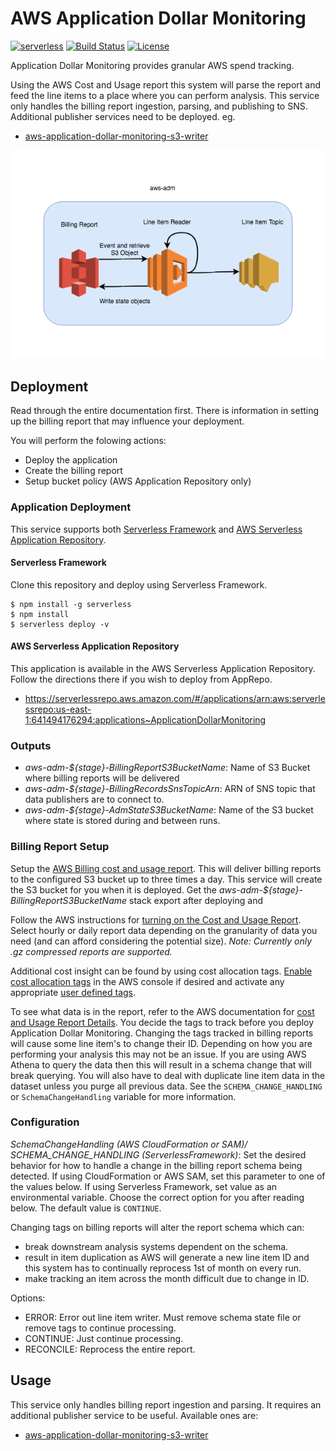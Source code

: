 # AWS Application Dollar Monitoring
[![serverless](http://public.serverless.com/badges/v3.svg)](http://www.serverless.com)
[![Build Status](https://travis-ci.org/ServerlessOpsIO/aws-adm.svg?branch=master)](https://travis-ci.org/ServerlessOpsIO/aws-adm)
[![License](https://img.shields.io/badge/License-BSD%202--Clause-orange.svg)](https://opensource.org/licenses/BSD-2-Clause)

Application Dollar Monitoring provides granular AWS spend tracking.

Using the AWS Cost and Usage report this system will parse the report and feed the line items to a place where you can perform analysis.  This service only handles the billing report ingestion, parsing, and publishing to SNS.  Additional publisher services need to be deployed. eg.

* [aws-application-dollar-monitoring-s3-writer](https://github.com/ServerlessOpsIO/aws-application-dollar-monitoring-s3-writer)

![System Architecture](/AWS%20ADM%20Diagram.png?raw=true "System Architecture")

## Deployment
Read through the entire documentation first.  There is information in setting up the billing report that may influence your deployment.

You will perform the folowing actions:
* Deploy the application
* Create the billing report
* Setup bucket policy (AWS Application Repository only)

### Application Deployment
This service supports both [Serverless Framework](https://serverless.com/) and [AWS Serverless Application Repository](https://aws.amazon.com/serverless/serverlessrepo/).

#### Serverless Framework
Clone this repository and deploy using Serverless Framework.

```
$ npm install -g serverless
$ npm install
$ serverless deploy -v
```

#### AWS Serverless Application Repository
This application is available in the AWS Serverless Application Repository.  Follow the directions there if you wish to deploy from AppRepo.

* https://serverlessrepo.aws.amazon.com/#/applications/arn:aws:serverlessrepo:us-east-1:641494176294:applications~ApplicationDollarMonitoring

### Outputs
* _aws-adm-${stage}-BillingReportS3BucketName_: Name of S3 Bucket where billing reports will be delivered
* _aws-adm-${stage}-BillingRecordsSnsTopicArn_: ARN of SNS topic that data publishers are to connect to.
* _aws-adm-${stage}-AdmStateS3BucketName_: Name of the S3 bucket where state is stored during and between runs.

### Billing Report Setup
Setup the [AWS Billing cost and usage report](https://docs.aws.amazon.com/awsaccountbilling/latest/aboutv2/billing-reports-costusage.html).  This will deliver billing reports to the configured S3 bucket up to three times a day.  This service will create the S3 bucket for you when it is deployed.  Get the _aws-adm-${stage}-BillingReportS3BucketName_ stack export after deploying and 

Follow the AWS instructions for [turning on the Cost and Usage Report](https://docs.aws.amazon.com/awsaccountbilling/latest/aboutv2/billing-reports-gettingstarted-turnonreports.html).  Select hourly or daily report data depending on the granularity of data you need (and can afford considering the potential size).  _Note: Currently only .gz compressed reports are supported._

Additional cost insight can be found by using cost allocation tags.  [Enable cost allocation tags](https://docs.aws.amazon.com/awsaccountbilling/latest/aboutv2/activate-built-in-tags.html) in the AWS console if desired and activate any appropriate [user defined tags](https://docs.aws.amazon.com/awsaccountbilling/latest/aboutv2/custom-tags.html).

To see what data is in the report, refer to the AWS documentation for [cost and Usage Report Details](https://docs.aws.amazon.com/awsaccountbilling/latest/aboutv2/billing-reports-costusage-details.html).  You decide the tags to track before you deploy Application Dollar Monitoring.  Changing the tags tracked in billing reports will cause some line item's to change their ID.  Depending on how you are performing your analysis this may not be an issue.  If you are using AWS Athena to query the data then this will result in a schema change that will break querying.  You will also have to deal with duplicate line item data in the dataset unless you purge all previous data.  See the `SCHEMA_CHANGE_HANDLING` or `SchemaChangeHandling` variable for more information.

### Configuration
*SchemaChangeHandling (AWS CloudFormation or SAM)/ SCHEMA_CHANGE_HANDLING (ServerlessFramework)*: Set the desired behavior for how to handle a change in the billing report schema being detected.  If using CloudFormation or AWS SAM, set this parameter to one of the values below.  If using Serverless Framework, set value as an environmental variable.  Choose the correct option for you after reading below.  The default value is `CONTINUE`.

Changing tags on billing reports will alter the report schema which can:
- break downstream analysis systems dependent on the schema.
- result in item duplication as AWS will generate a new line item ID and this system has to continually reprocess 1st of month on every run.
- make tracking an item across the month difficult due to change in ID.

Options:
- ERROR: Error out line item writer. Must remove schema state file or remove tags to continue processing.
- CONTINUE: Just continue processing.
- RECONCILE: Reprocess the entire report.

## Usage
This service only handles billing report ingestion and parsing.  It requires an additional publisher service to be useful.  Available ones are:

* [aws-application-dollar-monitoring-s3-writer](https://github.com/ServerlessOpsIO/aws-application-dollar-monitoring-s3-writer)

